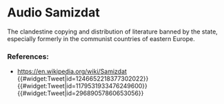 # Audio Samizdat
The clandestine copying and distribution of literature banned by the state, especially formerly in the communist countries of eastern Europe.
 
### References:
* https://en.wikipedia.org/wiki/Samizdat
{{#widget:Tweet|id=1246652218377302022}}
{{#widget:Tweet|id=1179531933476249600}}
{{#widget:Tweet|id=29689057860653056}}

